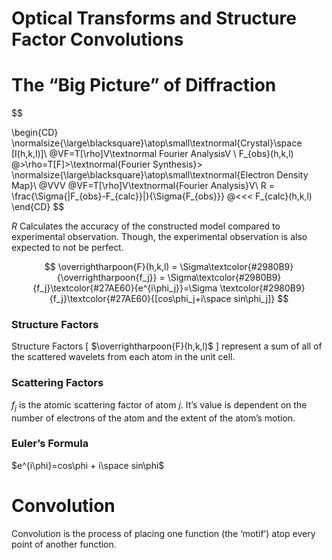 # Optical Transforms and Structure Factor Convolutions

# The “Big Picture” of Diffraction

$$

\begin{CD}
\normalsize{\large\blacksquare}\atop\small\textnormal{Crystal}\space [I(h,k,l)]\\
@VF=T[\rho]V\textnormal Fourier AnalysisV \\
F_{obs}(h,k,l) @>\rho=T[F]>\textnormal{Fourier Synthesis}> \normalsize{\large\blacksquare}\atop\small\textnormal{Electron Density Map}\\
@VVV @VF=T[\rho]V\textnormal{Fourier Analysis}V\\
R = \frac{\Sigma{|F_{obs}-F_{calc}}|}{\Sigma{F_{obs}}} @<<< F_{calc}(h,k,l)
\end{CD}
$$

$R$    Calculates the accuracy of the constructed model compared to experimental observation. Though, the experimental observation is also expected to not be perfect.

$$
\overrightharpoon{F}(h,k,l) = \Sigma\textcolor{#2980B9}{\overrightharpoon{f_j}} = \Sigma\textcolor{#2980B9}{f_j}\textcolor{#27AE60}{e^{i\phi_j}}=\Sigma \textcolor{#2980B9}{f_j}\textcolor{#27AE60}{[cos\phi_j+i\space sin\phi_j]}
$$

### Structure Factors

Structure Factors [  $\overrightharpoon{F}(h,k,l)$  ]   represent a sum of all of the scattered wavelets from each atom in the unit cell.

### Scattering Factors

$f_j$  is the atomic scattering factor of atom $j$. It’s value is dependent on the number of electrons of the atom and the extent of the atom’s motion.

### Euler’s Formula

$e^{i\phi}=cos\phi + i\space sin\phi$

# Convolution

Convolution is the process of placing one function (the ‘motif’) atop every point of another function.
